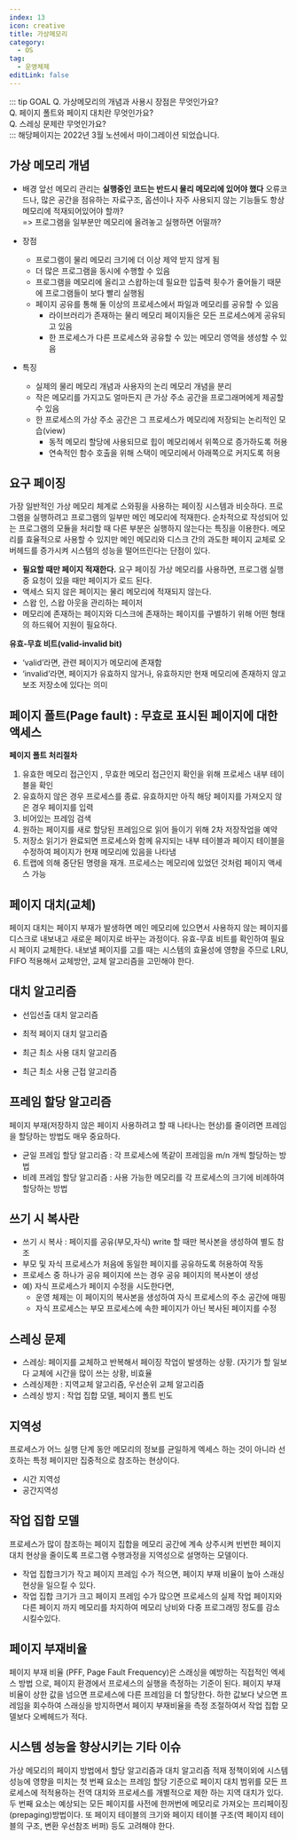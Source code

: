 ```yaml
---
index: 13
icon: creative
title: 가상메모리
category:
  - OS
tag:
  - 운영체제
editLink: false
---
```


::: tip GOAL
Q. 가상메모리의 개념과 사용시 장점은 무엇인가요?  
Q. 페이지 폴트와 페이지 대치란 무엇인가요?  
Q. 스레싱 문제란 무엇인가요?  
:::
해당페이지는 2022년 3월 노션에서 마이그레이션 되었습니다.

## 가상 메모리 개념

- 배경
  앞선 메모리 관리는 **실행중인 코드는 반드시 물리 메모리에 있어야 했다**
  오류코드나, 많은 공간을 점유하는 자료구조, 옵션이나 자주 사용되지 않는 기능들도 항상 메모리에 적재되어있어야 할까?  
   => 프로그램을 일부분만 메모리에 올려놓고 실행하면 어떨까?

- 장점

  - 프로그램이 물리 메모리 크기에 더 이상 제약 받지 않게 됨
  - 더 많은 프로그램을 동시에 수행할 수 있음
  - 프로그램을 메모리에 올리고 스왑하는데 필요한 입출력 횟수가 줄어들기 때문에 프로그램들이 보다 빨리 실행됨
  - 페이지 공유를 통해 둘 이상의 프로세스에서 파일과 메모리를 공유할 수 있음
    - 라이브러리가 존재하는 물리 메모리 페이지들은 모든 프로세스에게 공유되고 있음
    - 한 프로세스가 다른 프로세스와 공유할 수 있는 메모리 영역을 생성할 수 있음

- 특징
  - 실제의 물리 메모리 개념과 사용자의 논리 메모리 개념을 분리
  - 작은 메모리를 가지고도 얼마든지 큰 가상 주소 공간을 프로그래머에게 제공할 수 있음
  - 한 프로세스의 가상 주소 공간은 그 프로세스가 메모리에 저장되는 논리적인 모습(view)
    - 동적 메모리 할당에 사용되므로 힙이 메모리에서 위쪽으로 증가하도록 허용
    - 연속적인 함수 호출을 위해 스택이 메모리에서 아래쪽으로 커지도록 허용

## 요구 페이징

가장 일반적인 가상 메모리 체계로 스와핑을 사용하는 페이징 시스템과 비슷하다. 프로그램을 실행하려고 프로그램의 일부만 메인 메모리에 적재한다. 순차적으로 작성되어 있는 프로그램의 모듈을 처리할 때 다른 부분은 실행하지 않는다는 특징을 이용한다. 메모리를 효율적으로 사용할 수 있지만 메인 메모리와 디스크 간의 과도한 페이지 교체로 오버헤드를 증가시켜 시스템의 성능을 떨어뜨린다는 단점이 있다.

- **필요할 때만 페이지 적재한다.** 요구 페이징 가상 메모리를 사용하면, 프로그램 실행 중 요청이
  있을 때만 페이지가 로드 된다.
- 액세스 되지 않은 페이지는 물리 메모리에 적재되지 않는다.
- 스왑 인, 스왑 아웃을 관리하는 페이저
- 메모리에 존재하는 페이지와 디스크에 존재하는 페이지를 구별하기
  위해 어떤 형태의 하드웨어 지원이 필요하다.

**유효-무효 비트(valid-invalid bit)**

- ‘valid’라면, 관련 페이지가 메모리에 존재함
- ‘invalid’라면, 페이지가 유효하지 않거나, 유효하지만 현재 메모리에 존재하지 않고 보조 저장소에 있다는 의미

## 페이지 폴트(Page fault) : 무효로 표시된 페이지에 대한 액세스

**페이지 폴트 처리절차**

1. 유효한 메모리 접근인지 , 무효한 메모리 접근인지 확인을 위해 프로세스 내부 테이블을 확인
2. 유효하지 않은 경우 프로세스를 종료. 유효하지만 아직 해당 페이지를 가져오지 않은 경우
   페이지를 입력
3. 비어있는 프레임 검색
4. 원하는 페이지를 새로 할당된 프레임으로 읽어 들이기 위해 2차 저장작업을 예약
5. 저장소 읽기가 완료되면 프로세스와 함께 유지되는 내부 테이블과 페이지 테이블을 수정하여
   페이지가 현재 메모리에 있음을 나타냄
6. 트랩에 의해 중단된 명령을 재개. 프로세스는 메모리에 있었던 것처럼 페이지 액세스 가능

## 페이지 대치(교체)

페이지 대치는 페이지 부재가 발생하면 메인 메모리에 있으면서 사용하지 않는 페이지를 디스크로 내보내고 새로운 페이지로 바꾸는 과정이다. 유효-무효 비트를 확인하여 필요시 페이지 교체한다. 내보낼 페이지를 고를 때는 시스템의 효율성에 영향을 주므로 LRU, FIFO 적용해서 교체방안, 교체 알고리즘을 고민해야 한다.

## 대치 알고리즘

- 선입선출 대치 알고리즘

- 최적 페이지 대치 알고리즘

- 최근 최소 사용 대치 알고리즘

- 최근 최소 사용 근접 알고리즘

## 프레임 할당 알고리즘

페이지 부재(저장하지 않은 페이지 사용하려고 할 때 나타나는 현상)를 줄이려면 프레임을 할당하는 방법도 매우 중요하다.

- 균일 프레임 할당 알고리즘 : 각 프로세스에 똑같이 프레임을 m/n 개씩 할당하는 방법
- 비례 프레임 할당 알고리즘 : 사용 가능한 메모리를 각 프로세스의 크기에 비례하여 할당하는 방법

## 쓰기 시 복사란

- 쓰기 시 복사 : 페이지를 공유(부모,자식) write 할 때만 복사본을 생성하여 별도 참조
- 부모 및 자식 프로세스가 처음에 동일한 페이지를 공유하도록 허용하여
  작동
- 프로세스 중 하나가 공유 페이지에 쓰는 경우 공유 페이지의 복사본이
  생성
- 예) 자식 프로세스가 페이지 수정을 시도한다면,
  - 운영 체제는 이 페이지의 복사본을 생성하여 자식 프로세스의 주소
    공간에 매핑
  - 자식 프로세스는 부모 프로세스에 속한 페이지가 아닌 복사된 페이지를
    수정

## 스레싱 문제

- 스레싱: 페이지를 교체하고 반복해서 페이징 작업이 발생하는 상황. (자기가 할 일보다 교체에 시간을 많이 쓰는 상황, 비효율
- 스레싱제한 : 지역교체 알고리즘, 우선순위 교체 알고리즘
- 스레싱 방지 : 작업 집합 모델, 페이지 폴트 빈도

## 지역성

프로세스가 어느 실행 단계 동안 메모리의 정보를 균일하게 엑세스 하는 것이 아니라 선호하는 특정 페이지만 집중적으로 참조하는 현상이다.

- 시간 지역성
- 공간지역성

## 작업 집합 모델

프로세스가 많이 참조하는 페이지 집합을 메모리 공간에 계속 상주시켜 빈번한 페이지 대치 현상을 줄이도록 프로그램 수행과정을 지역성으로 설명하는 모델이다.

- 작업 집합크기가 작고 페이지 프레임 수가 적으면, 페이지 부재 비율이 높아 스래싱 현상을 일으킬 수 있다.
- 작업 집합 크기가 크고 페이지 프레임 수가 많으면 프로세스의 실제 작업 페이지와 다른 페이지 까지 메모리를 차지하여 메모리 낭비와 다중 프로그래밍 정도를 감소 시킬수있다.

## 페이지 부재비율

페이지 부재 비율 (PFF, Page Fault Frequency)은 스래싱을 예방하는 직접적인 엑세스 방법 으로, 페이지 환경에서 프로세스의 실행을 측정하는 기준이 된다. 페이지 부재 비율이 상한 값을 넘으면 프로세스에 다른 프레임을 더 할당한다. 하한 값보다 낮으면 프레임을 회수하여 스래싱을 방지하면서 페이지 부재비율을 측정 조절하여서 작업 집합 모델보다 오베헤드가 적다.

## 시스템 성능을 향상시키는 기타 이슈

가상 메모리의 페이지 방법에서 할당 알고리즘과 대치 알고리즘 적재 정책이외에 시스템 성능에 영향을 미치는 첫 번째 요소는 프레임 할당 기준으로 페이지 대치 범위를 모든 프로세스에 적적용하는 전역 대치와 프로세스를 개별적으로 제한 하는 지역 대치가 있다. 두 번째 요소는 예상되는 모든 페이지를 사전에 한꺼번에 메모리로 가져오는 프리페이징(prepaging)방법이다. 또 페이지 테이블의 크기와 페이지 테이블 구조(역 페이지 테이블의 구조, 변환 우선참조 버퍼) 등도 고려해야 한다.
